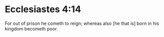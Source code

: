 # Ecclesiastes 4:14

For out of prison he cometh to reign; whereas also [he that is] born in his kingdom becometh poor.